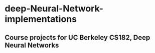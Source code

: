 # deep-Neural-Network-implementations

## Course projects for UC Berkeley CS182, Deep Neural Networks
